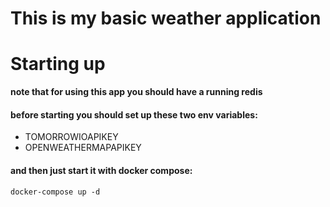# This is my basic weather application

# Starting up
**note that for using this app you should have a running redis**

#### before starting you should set up these two env variables:
- TOMORROWIOAPIKEY
- OPENWEATHERMAPAPIKEY

#### and then just start it with docker compose:
```
docker-compose up -d
```
